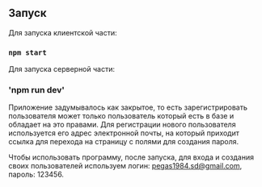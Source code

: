 ## Запуск

Для запуска клиентской части:
### `npm start`

Для запуска серверной части:
### 'npm run dev'


Приложение задумывалось как закрытое, то есть зарегистрировать пользователя может только пользователь который есть в базе и обладает на это правами. Для регистрации нового пользователя используется его адрес электронной почты, на который приходит ссылка для перехода на страницу с полями для создания пароля.

Чтобы использовать программу, после запуска, для входа и создания своих пользователей используем логин: pegas1984.sd@gmail.com, пароль: 123456.